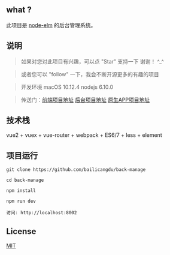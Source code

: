 
## what ?

此项目是 [node-elm](https://github.com/bailicangdu/node-elm) 的后台管理系统。


## 说明

>  如果对您对此项目有兴趣，可以点 "Star" 支持一下 谢谢！ ^_^

>  或者您可以 "follow" 一下，我会不断开源更多的有趣的项目

>  开发环境 macOS 10.12.4  nodejs 6.10.0

>  传送门：[前端项目地址](https://github.com/bailicangdu/vue2-elm)  [后台项目地址](https://github.com/bailicangdu/node-elm)  [原生APP项目地址](https://github.com/bailicangdu/RN-elm)


## 技术栈

vue2 + vuex + vue-router + webpack + ES6/7 + less + element


## 项目运行


```
git clone https://github.com/bailicangdu/back-manage  

cd back-manage  

npm install

npm run dev 

访问: http://localhost:8002

```

## License

[MIT](https://mit-license.org/)